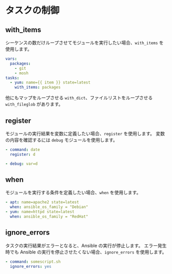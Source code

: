 # タスクの制御

## with_items

シーケンスの数だけループさせてモジュールを実行したい場合、`with_items` を使用します。

```yaml
vars:
  packages:
    - git
    - mosh
tasks:
  - yum: name={{ item }} state=latest
    with_items: packages
```

他にもマップをループさせる `with_dict`、ファイルリストをループさせる `with_fileglob` があります。

## register

モジュールの実行結果を変数に定義したい場合、`register` を使用します。
変数の内容を確認するには `debug` モジュールを使用します。

```yaml
- command: date
  register: d

- debug: var=d
```

## when

モジュールを実行する条件を定義したい場合、`when` を使用します。

```yaml
- apt: name=apache2 state=latest
  when: ansible_os_family = "Debian"
- yum: name=httpd state=latest
  when: ansible_os_family = "RedHat"
```

## ignore_errors

タスクの実行結果がエラーとなると、Ansible の実行が停止します。
エラー発生時でも Ansible の実行を停止させたくない場合、`ignore_errors` を使用します。

```yaml
- command: somescript.sh
  ignore_errors: yes
```
